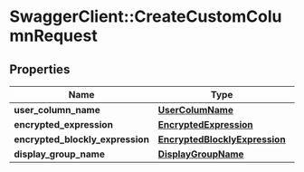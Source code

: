 # SwaggerClient::CreateCustomColumnRequest

## Properties
Name | Type | Description | Notes
------------ | ------------- | ------------- | -------------
**user_column_name** | [**UserColumName**](UserColumName.md) |  | 
**encrypted_expression** | [**EncryptedExpression**](EncryptedExpression.md) |  | 
**encrypted_blockly_expression** | [**EncryptedBlocklyExpression**](EncryptedBlocklyExpression.md) |  | 
**display_group_name** | [**DisplayGroupName**](DisplayGroupName.md) |  | 


